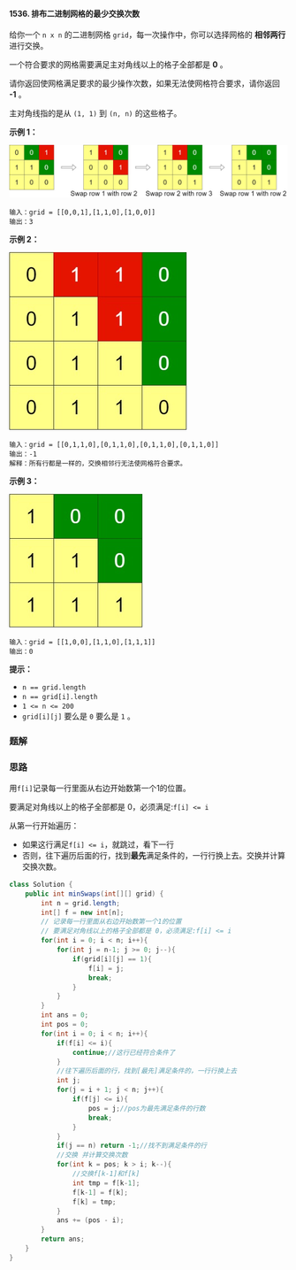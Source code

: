 #### 1536. 排布二进制网格的最少交换次数

给你一个 `n x n` 的二进制网格 `grid`，每一次操作中，你可以选择网格的 **相邻两行** 进行交换。

一个符合要求的网格需要满足主对角线以上的格子全部都是 **0** 。

请你返回使网格满足要求的最少操作次数，如果无法使网格符合要求，请你返回 **-1** 。

主对角线指的是从 `(1, 1)` 到 `(n, n)` 的这些格子。

**示例 1：**

![img](./images/排布二进制网格的最少交换次数/1.jpg)

```shell
输入：grid = [[0,0,1],[1,1,0],[1,0,0]]
输出：3
```

**示例 2：**

![img](./images/排布二进制网格的最少交换次数/2.jpg)

```shell
输入：grid = [[0,1,1,0],[0,1,1,0],[0,1,1,0],[0,1,1,0]]
输出：-1
解释：所有行都是一样的，交换相邻行无法使网格符合要求。
```

**示例 3：**

![img](./images/排布二进制网格的最少交换次数/3.jpg)

```shell
输入：grid = [[1,0,0],[1,1,0],[1,1,1]]
输出：0
```

**提示：**

- `n == grid.length`
- `n == grid[i].length`
- `1 <= n <= 200`
- `grid[i][j]` 要么是 `0` 要么是 `1` 。



### 题解

### 思路

用`f[i]`记录每一行里面从右边开始数第一个1的位置。

要满足对角线以上的格子全部都是 0，必须满足:`f[i] <= i`

从第一行开始遍历：

- 如果这行满足`f[i] <= i`，就跳过，看下一行
- 否则，往下遍历后面的行，找到**最先**满足条件的，一行行换上去。交换并计算交换次数。

```java
class Solution {
    public int minSwaps(int[][] grid) {
        int n = grid.length;
        int[] f = new int[n];
        // 记录每一行里面从右边开始数第一个1的位置
        // 要满足对角线以上的格子全部都是 0，必须满足:f[i] <= i
        for(int i = 0; i < n; i++){
            for(int j = n-1; j >= 0; j--){
                if(grid[i][j] == 1){
                    f[i] = j;
                    break;
                }
            }
        }
        int ans = 0;
        int pos = 0;
        for(int i = 0; i < n; i++){
            if(f[i] <= i){
                continue;//这行已经符合条件了
            }
            //往下遍历后面的行，找到[最先]满足条件的，一行行换上去
            int j;
            for(j = i + 1; j < n; j++){
                if(f[j] <= i){ 
                    pos = j;//pos为最先满足条件的行数
                    break;
                }
            }
            if(j == n) return -1;//找不到满足条件的行
            //交换 并计算交换次数
            for(int k = pos; k > i; k--){
                //交换f[k-1]和f[k]
                int tmp = f[k-1];
                f[k-1] = f[k];
                f[k] = tmp;
            }
            ans += (pos - i);
        }
        return ans;
    }
}
```

